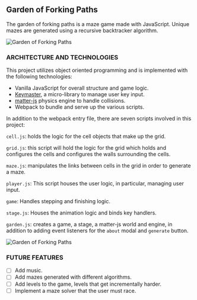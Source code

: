 ## Garden of Forking Paths
  The garden of forking paths is a maze game made with JavaScript. Unique mazes are generated using a recursive backtracker algorithm.

  ![Garden of Forking Paths](https://github.com/calebomusic/Garden-of-Forking-Paths/screenshots/finish.png)

### ARCHITECTURE AND TECHNOLOGIES

This project utilizes object oriented programming and is implemented with the following technologies:

- Vanilla JavaScript for overall structure and game logic.
- [Keymaster](https://github.com/madrobby/keymaster), a micro-library to manage user key input.
- [matter-js](http://brm.io/matter-js/) physics engine to handle collisions.
- Webpack to bundle and serve up the various scripts.

In addition to the webpack entry file, there are seven scripts involved in this project:

`cell.js`: holds the logic for the cell objects that make up the grid.

`grid.js`: this script will hold the logic for the grid which holds and configures the cells and configures the walls surrounding the cells.

`maze.js`: manipulates the links between cells in the grid in order to generate a maze.

`player.js`: This script houses the user logic, in particular, managing user input.

`game`: Handles stepping and finishing logic.

`stage.js`: Houses the animation logic and binds key handlers.

`garden.js`: creates a game, a stage, a matter-js world and engine, in addition to adding event listeners for the `about` modal and `generate` button.

![Garden of Forking Paths](https://github.com/calebomusic/Garden-of-Forking-Paths/screenshots/finish.png)

### FUTURE FEATURES
- [ ] Add music.
- [ ] Add mazes generated with different algorithms.
- [ ] Add levels to the game, levels that get incrementally harder.
- [ ] Implement a maze solver that the user must race.

